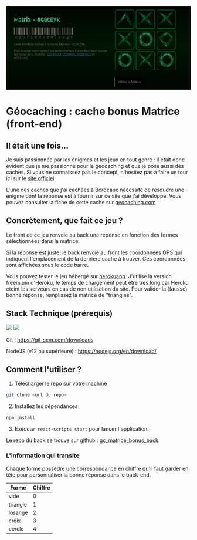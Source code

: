 ![screenshot du eu](./screenshot/matrice1.png)

# Géocaching : cache bonus Matrice (front-end)

## Il était une fois... 

Je suis passionnée par les énigmes et les jeux en tout genre : il était donc évident que je me passionne pour le géocaching et que je pose aussi des caches. Si vous ne connaissez pas le concept, n'hésitez pas à faire un tour ici sur le [site officiel](https://www.geocaching.com/play).

L'une des caches que j'ai cachées à Bordeaux nécessite de résoudre une énigme dont la réponse est à fournir sur ce site que j'ai développé. Vous pouvez consulter la fiche de cette cache sur [geocaching.com](https://www.geocaching.com/geocache/GC9CEYK)

## Concrètement, que fait ce jeu ? 

Le front de ce jeu renvoie au back une réponse en fonction des formes sélectionnées dans la matrice. 

Si la réponse est juste, le back renvoie au front les coordonnées GPS qui indiquent l'emplacement de la dernière cache à trouver. Ces coordonnées sont affichées sous le code barre. 

Vous pouvez tester le jeu hébergé sur [herokuapp](https://matrice-gc.herokuapp.com/). J'utilise la version freemium d'Heroku, le temps de chargement peut être très long car Heroku éteint les serveurs en cas de non utilisation du site. Pour valider la (fausse) bonne réponse, remplissez la matrice de "triangles". 

## Stack Technique (prérequis)

![](https://img.shields.io/badge/-Node.js-05122A?style=for-the-badge&logo=Node.js) 
![](https://img.shields.io/badge/-Git-05122A?style=for-the-badge&logo=Git)


Git : https://git-scm.com/downloads

NodeJS (v12 ou supérieure) : https://nodejs.org/en/download/

## Comment l'utiliser ? 

1. Télécharger le repo sur votre machine

```bash
git clone <url du repo>
```

2. Installez les dépendances

```bash
npm install 
```
3. Exécuter `react-scripts start` pour lancer l'application. 

Le repo du back se trouve sur github : [gc_matrice_bonus_back](https://github.com/Alekiel42/gc_matrice_bonus_back). 


### L'information qui transite

Chaque forme possèdre une correspondance en chiffre qu'il faut garder en tête pour personnaliser la bonne réponse dans le back-end. 

| Forme    | Chiffre |
| -------- | ------- |
| vide     | 0       |
| triangle | 1       |
| losange  | 2       |
| croix    | 3       |
| cercle   | 4       |

